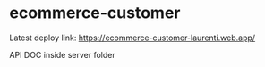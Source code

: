 # ecommerce-customer

Latest deploy link: https://ecommerce-customer-laurenti.web.app/

API DOC inside server folder
